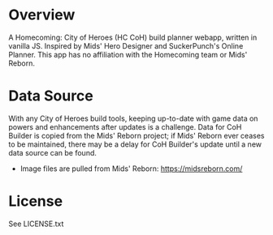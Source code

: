 # Overview

A Homecoming: City of Heroes (HC CoH) build planner webapp, written in vanilla JS. Inspired by Mids' Hero Designer and SuckerPunch's Online Planner. This app has no affiliation with the Homecoming team or Mids' Reborn.

# Data Source

With any City of Heroes build tools, keeping up-to-date with game data on powers and enhancements after updates is a challenge. Data for CoH Builder is copied from the Mids' Reborn project; if Mids' Reborn ever ceases to be maintained, there may be a delay for CoH Builder's update until a new data source can be found.

- Image files are pulled from Mids' Reborn: https://midsreborn.com/

# License

See LICENSE.txt
